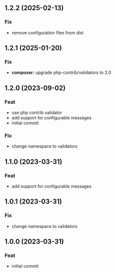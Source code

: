 ## 1.2.2 (2025-02-13)

### Fix

- remove configuration files from dist

## 1.2.1 (2025-01-20)

### Fix

- **composer**: upgrade php-contrib/validators to 2.0

## 1.2.0 (2023-09-02)

### Feat

- use php contrib validator
- add support for configurable messages
- initial commit

### Fix

- change namespace to validators

## 1.1.0 (2023-03-31)

### Feat

- add support for configurable messages

## 1.0.1 (2023-03-31)

### Fix

- change namespace to validators

## 1.0.0 (2023-03-31)

### Feat

- initial commit
